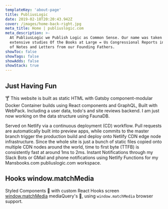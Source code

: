 ```yaml
---
templateKey: 'about-page'
title: PubliusLogic
date: 2019-02-18T20:20:43.942Z
cover: /images/home-back-right.jpg
meta_title: Home | publiuslogic.com
meta_description: >-
  At PubliusLogic we Publish Logic as Common Sense. Our name was taken from my 
  extensive studies Of the Books at Large = Us Congressional Reports including a lot 
  of Notes and Letters from our Founding Fathers.
showToc: false
showTags: false
showAdds: false
showStack: true
---
```


## Just Having Fun

🍸 This website is built as static HTML with Gatsby component-modular Docker Container builds  using React components and GraphQL, Built with WebPack. Including a user data, todo's and site reviews backend. I am just now working on the data structure using FaunaDB.

Served on Netlify via a continuous deployment (CD) workflow. Pull requests are automatically built into preview apps, while commits to the master branch trigger the production build and deploy onto Netlify CDN edge node infrastructure. Since the whole site is just a bunch of static files copied onto multiple CDN nodes around the world, time to first byte (TTFB) is consistently fast at around 1ms to 2ms. Instant Notifications through my Slack Bots or GMail and phone notifications using Netlify Functions for my Mansbooks.com publiuslogic.com workspace.

## Hooks window.matchMedia

Styled Components 💅 with custom React Hooks screen [window.matchMedia](/blog/js-media-queries) mediaQuery's 💍, using `window.matchMedia` browser support.